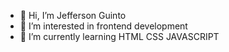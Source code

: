 - 👋 Hi, I’m Jefferson Guinto
- 👀 I’m interested in frontend development
- 🌱 I’m currently learning HTML CSS JAVASCRIPT
